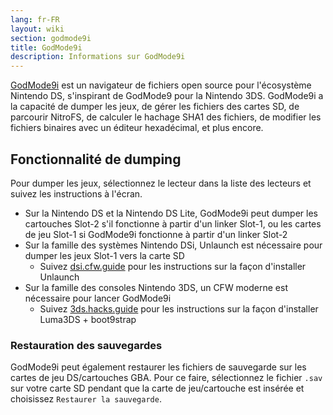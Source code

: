 ```yaml
---
lang: fr-FR
layout: wiki
section: godmode9i
title: GodMode9i
description: Informations sur GodMode9i
---
```


[GodMode9i](https://github.com/DS-Homebrew/GodMode9i/) est un navigateur de fichiers open source pour l'écosystème Nintendo DS, s'inspirant de GodMode9 pour la Nintendo 3DS. GodMode9i a la capacité de dumper les jeux, de gérer les fichiers des cartes SD, de parcourir NitroFS, de calculer le hachage SHA1 des fichiers, de modifier les fichiers binaires avec un éditeur hexadécimal, et plus encore.

## Fonctionnalité de dumping

Pour dumper les jeux, sélectionnez le lecteur dans la liste des lecteurs et suivez les instructions à l'écran.
- Sur la Nintendo DS et la Nintendo DS Lite, GodMode9i peut dumper les cartouches Slot-2 s'il fonctionne à partir d'un linker Slot-1, ou les cartes de jeu Slot-1 si GodMode9i fonctionne à partir d'un linker Slot-2
- Sur la famille des systèmes Nintendo DSi, Unlaunch est nécessaire pour dumper les jeux Slot-1 vers la carte SD
   - Suivez [dsi.cfw.guide](https://dsi.cfw.guide/) pour les instructions sur la façon d'installer Unlaunch
- Sur la famille des consoles Nintendo 3DS, un CFW moderne est nécessaire pour lancer GodMode9i
   - Suivez [3ds.hacks.guide](https://3ds.hacks.guide/) pour les instructions sur la façon d'installer Luma3DS + boot9strap

### Restauration des sauvegardes
GodMode9i peut également restaurer les fichiers de sauvegarde sur les cartes de jeu DS/cartouches GBA. Pour ce faire, sélectionnez le fichier `.sav` sur votre carte SD pendant que la carte de jeu/cartouche est insérée et choisissez `Restaurer la sauvegarde`.
